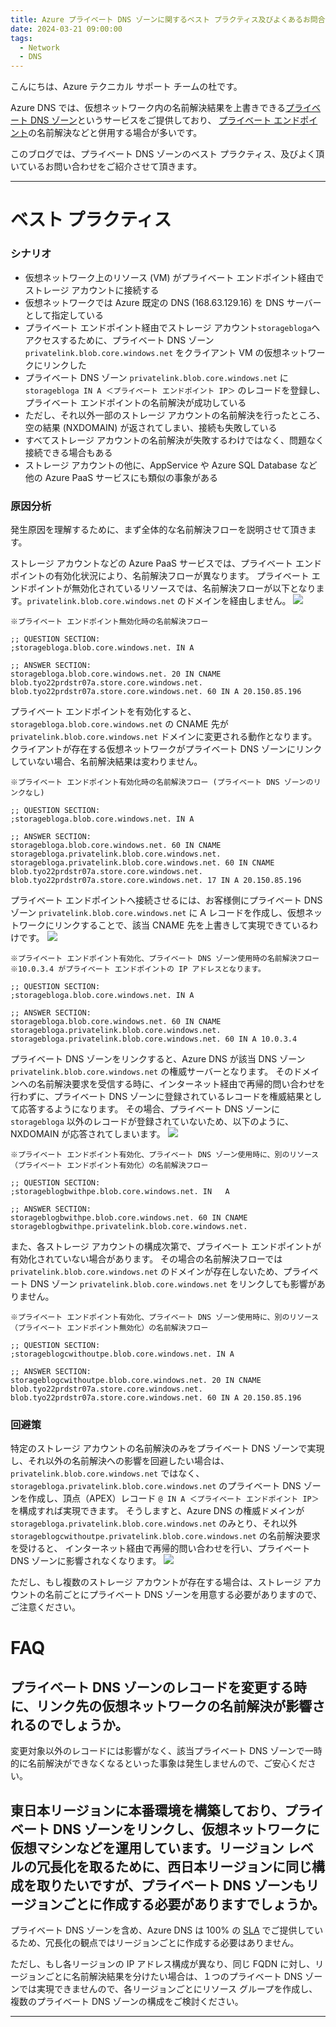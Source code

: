 ```yaml
---
title: Azure プライベート DNS ゾーンに関するベスト プラクティス及びよくあるお問合せ
date: 2024-03-21 09:00:00 
tags:
  - Network
  - DNS
---
```


こんにちは、Azure テクニカル サポート チームの杜です。

Azure DNS では、仮想ネットワーク内の名前解決結果を上書きできる[プライベート DNS ゾーン](https://learn.microsoft.com/ja-jp/azure/dns/private-dns-privatednszone)というサービスをご提供しており、
[プライベート エンドポイント](https://learn.microsoft.com/ja-jp/azure/private-link/private-endpoint-overview)の名前解決などと併用する場合が多いです。

このブログでは、プライベート DNS ゾーンのベスト プラクティス、及びよく頂いているお問い合わせをご紹介させて頂きます。

<!-- more -->

---

# ベスト プラクティス
### シナリオ
- 仮想ネットワーク上のリソース (VM) がプライベート エンドポイント経由でストレージ アカウントに接続する
- 仮想ネットワークでは Azure 既定の DNS (168.63.129.16) を DNS サーバーとして指定している
- プライベート エンドポイント経由でストレージ アカウント`storagebloga`へアクセスするために、プライベート DNS ゾーン `privatelink.blob.core.windows.net` をクライアント VM の仮想ネットワークにリンクした
- プライベート DNS ゾーン `privatelink.blob.core.windows.net` に `storagebloga IN A ＜プライベート エンドポイント IP＞` のレコードを登録し、プライベート エンドポイントの名前解決が成功している
- ただし、それ以外一部のストレージ アカウントの名前解決を行ったところ、空の結果 (NXDOMAIN) が返されてしまい、接続も失敗している
- すべてストレージ アカウントの名前解決が失敗するわけではなく、問題なく接続できる場合もある
- ストレージ アカウントの他に、AppService や Azure SQL Database など他の Azure PaaS サービスにも類似の事象がある

### 原因分析
発生原因を理解するために、まず全体的な名前解決フローを説明させて頂きます。

ストレージ アカウントなどの Azure PaaS サービスでは、プライベート エンドポイントの有効化状況により、名前解決フローが異なります。
プライベート エンドポイントが無効化されているリソースでは、名前解決フローが以下となります。`privatelink.blob.core.windows.net` のドメインを経由しません。
![](./01.png)
```
※プライベート エンドポイント無効化時の名前解決フロー

;; QUESTION SECTION:
;storagebloga.blob.core.windows.net. IN A

;; ANSWER SECTION:
storagebloga.blob.core.windows.net. 20 IN CNAME blob.tyo22prdstr07a.store.core.windows.net.
blob.tyo22prdstr07a.store.core.windows.net. 60 IN A 20.150.85.196
```
プライベート エンドポイントを有効化すると、`storagebloga.blob.core.windows.net` の CNAME 先が `privatelink.blob.core.windows.net` ドメインに変更される動作となります。
クライアントが存在する仮想ネットワークがプライベート DNS ゾーンにリンクしていない場合、名前解決結果は変わりません。
```
※プライベート エンドポイント有効化時の名前解決フロー (プライベート DNS ゾーンのリンクなし)

;; QUESTION SECTION:
;storagebloga.blob.core.windows.net. IN A

;; ANSWER SECTION:
storagebloga.blob.core.windows.net. 60 IN CNAME storagebloga.privatelink.blob.core.windows.net.
storagebloga.privatelink.blob.core.windows.net. 60 IN CNAME blob.tyo22prdstr07a.store.core.windows.net.
blob.tyo22prdstr07a.store.core.windows.net. 17 IN A 20.150.85.196
```

プライベート エンドポイントへ接続させるには、お客様側にプライベート DNS ゾーン `privatelink.blob.core.windows.net` に A レコードを作成し、仮想ネットワークにリンクすることで、該当 CNAME 先を上書きして実現できているわけです。
![](./02.png)
```
※プライベート エンドポイント有効化、プライベート DNS ゾーン使用時の名前解決フロー
※10.0.3.4 がプライベート エンドポイントの IP アドレスとなります。

;; QUESTION SECTION:
;storagebloga.blob.core.windows.net. IN A

;; ANSWER SECTION:
storagebloga.blob.core.windows.net. 60 IN CNAME storagebloga.privatelink.blob.core.windows.net.
storagebloga.privatelink.blob.core.windows.net. 60 IN A 10.0.3.4
```

プライベート DNS ゾーンをリンクすると、Azure DNS が該当 DNS ゾーン `privatelink.blob.core.windows.net` の権威サーバーとなります。
そのドメインへの名前解決要求を受信する時に、インターネット経由で再帰的問い合わせを行わずに、プライベート DNS ゾーンに登録されているレコードを権威結果として応答するようになります。
その場合、プライベート DNS ゾーンに `storagebloga` 以外のレコードが登録されていないため、以下のように、NXDOMAIN が応答されてしまいます。
![](./03.png)
```
※プライベート エンドポイント有効化、プライベート DNS ゾーン使用時に、別のリソース（プライベート エンドポイント有効化）の名前解決フロー

;; QUESTION SECTION:
;storageblogbwithpe.blob.core.windows.net. IN	A

;; ANSWER SECTION:
storageblogbwithpe.blob.core.windows.net. 60 IN CNAME	storageblogbwithpe.privatelink.blob.core.windows.net.
```

また、各ストレージ アカウントの構成次第で、プライベート エンドポイントが有効化されていない場合があります。
その場合の名前解決フローでは `privatelink.blob.core.windows.net` のドメインが存在しないため、プライベート DNS ゾーン `privatelink.blob.core.windows.net` をリンクしても影響がありません。
```
※プライベート エンドポイント有効化、プライベート DNS ゾーン使用時に、別のリソース（プライベート エンドポイント無効化）の名前解決フロー

;; QUESTION SECTION:
;storageblogcwithoutpe.blob.core.windows.net. IN A

;; ANSWER SECTION:
storageblogcwithoutpe.blob.core.windows.net. 20 IN CNAME blob.tyo22prdstr07a.store.core.windows.net.
blob.tyo22prdstr07a.store.core.windows.net. 60 IN A 20.150.85.196
```

### 回避策
特定のストレージ アカウントの名前解決のみをプライベート DNS ゾーンで実現し、それ以外の名前解決への影響を回避したい場合は、`privatelink.blob.core.windows.net` ではなく、
`storagebloga.privatelink.blob.core.windows.net` のプライベート DNS ゾーンを作成し、頂点（APEX）レコード `@ IN A ＜プライベート エンドポイント IP＞` を構成すれば実現できます。
そうしますと、Azure DNS の権威ドメインが `storagebloga.privatelink.blob.core.windows.net` のみとり、それ以外 `storageblogcwithoutpe.privatelink.blob.core.windows.net` の名前解決要求を受けると、
インターネット経由で再帰的問い合わせを行い、プライベート DNS ゾーンに影響されなくなります。
![](./04.png)

ただし、もし複数のストレージ アカウントが存在する場合は、ストレージ アカウントの名前ごとにプライベート DNS ゾーンを用意する必要がありますので、ご注意ください。

# FAQ
## プライベート DNS ゾーンのレコードを変更する時に、リンク先の仮想ネットワークの名前解決が影響されるのでしょうか。
変更対象以外のレコードには影響がなく、該当プライベート DNS ゾーンで一時的に名前解決ができなくなるといった事象は発生しませんので、ご安心ください。

## 東日本リージョンに本番環境を構築しており、プライベート DNS ゾーンをリンクし、仮想ネットワークに仮想マシンなどを運用しています。リージョン レベルの冗長化を取るために、西日本リージョンに同じ構成を取りたいですが、プライベート DNS ゾーンもリージョンごとに作成する必要がありますでしょうか。
プライベート DNS ゾーンを含め、Azure DNS は 100% の [SLA](https://azure.microsoft.com/ja-jp/updates/azuredns100sla/) でご提供しているため、冗長化の観点ではリージョンごとに作成する必要はありません。

ただし、もし各リージョンの IP アドレス構成が異なり、同じ FQDN に対し、リージョンごとに名前解決結果を分けたい場合は、１つのプライベート DNS ゾーンでは実現できませんので、各リージョンごとにリソース グループを作成し、複数のプライベート DNS ゾーンの構成をご検討ください。

****
